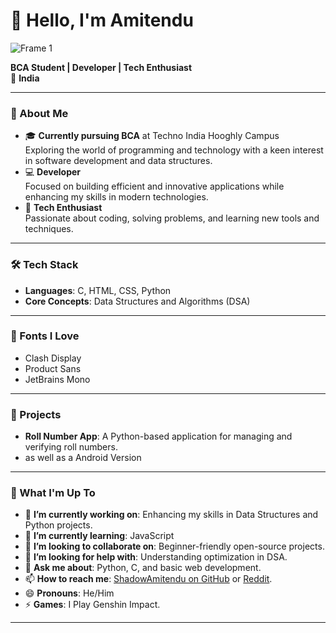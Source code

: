 # 👋 Hello, I'm Amitendu  

![Frame 1](https://github.com/user-attachments/assets/63bf20ec-4bee-4717-8fcc-80c2eb3a5572)


**BCA Student | Developer | Tech Enthusiast**  
📍 **India**  

---

### 🚀 About Me  
- 🎓 **Currently pursuing BCA** at Techno India Hooghly Campus  
   Exploring the world of programming and technology with a keen interest in software development and data structures.  
- 💻 **Developer**  
   Focused on building efficient and innovative applications while enhancing my skills in modern technologies.  
- 🎯 **Tech Enthusiast**  
   Passionate about coding, solving problems, and learning new tools and techniques.  

---

### 🛠️ Tech Stack  
- **Languages**: C, HTML, CSS, Python  
- **Core Concepts**: Data Structures and Algorithms (DSA)  

---

### 🎨 Fonts I Love  
- Clash Display  
- Product Sans  
- JetBrains Mono  

---

### 🌟 Projects  
- **Roll Number App**: A Python-based application for managing and verifying roll numbers.
- as well as a Android Version  

---

### 🌱 What I'm Up To  
- 🔭 **I’m currently working on**: Enhancing my skills in Data Structures and Python projects.  
- 🌱 **I’m currently learning**: JavaScript  
- 👯 **I’m looking to collaborate on**: Beginner-friendly open-source projects.  
- 🤔 **I’m looking for help with**: Understanding optimization in DSA.  
- 💬 **Ask me about**: Python, C, and basic web development.  
- 📫 **How to reach me**: [ShadowAmitendu on GitHub](https://github.com/ShadowAmitendu) or [Reddit](https://www.reddit.com/user/Shadow_Amitendu/).  
- 😄 **Pronouns**: He/Him  
- ⚡ **Games**: I Play Genshin Impact.  

---
